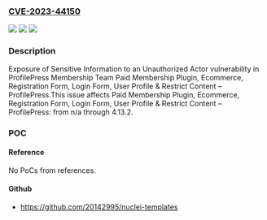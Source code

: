 ### [CVE-2023-44150](https://cve.mitre.org/cgi-bin/cvename.cgi?name=CVE-2023-44150)
![](https://img.shields.io/static/v1?label=Product&message=Paid%20Membership%20Plugin%2C%20Ecommerce%2C%20Registration%20Form%2C%20Login%20Form%2C%20User%20Profile%20%26%20Restrict%20Content%20%E2%80%93%20ProfilePress&color=blue)
![](https://img.shields.io/static/v1?label=Version&message=n%2Fa&color=blue)
![](https://img.shields.io/static/v1?label=Vulnerability&message=CWE-200%20Exposure%20of%20Sensitive%20Information%20to%20an%20Unauthorized%20Actor&color=brighgreen)

### Description

Exposure of Sensitive Information to an Unauthorized Actor vulnerability in ProfilePress Membership Team Paid Membership Plugin, Ecommerce, Registration Form, Login Form, User Profile & Restrict Content – ProfilePress.This issue affects Paid Membership Plugin, Ecommerce, Registration Form, Login Form, User Profile & Restrict Content – ProfilePress: from n/a through 4.13.2.

### POC

#### Reference
No PoCs from references.

#### Github
- https://github.com/20142995/nuclei-templates

